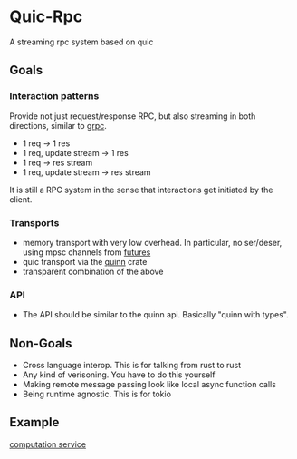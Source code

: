 # Quic-Rpc

A streaming rpc system based on quic

## Goals

### Interaction patterns

Provide not just request/response RPC, but also streaming in both directions, similar to [grpc].

- 1 req -> 1 res
- 1 req, update stream -> 1 res
- 1 req -> res stream
- 1 req, update stream -> res stream

It is still a RPC system in the sense that interactions get initiated by the client.

### Transports

- memory transport with very low overhead. In particular, no ser/deser, using mpsc channels from [futures]
- quic transport via the [quinn] crate
- transparent combination of the above

### API

- The API should be similar to the quinn api. Basically "quinn with types".

## Non-Goals

- Cross language interop. This is for talking from rust to rust
- Any kind of verisoning. You have to do this yourself
- Making remote message passing look like local async function calls
- Being runtime agnostic. This is for tokio

## Example

[computation service](https://github.com/n0-computer/quic-rpc/blob/main/tests/math.rs)

[quinn]: https://docs.rs/quinn/
[futures]: https://docs.rs/futures/
[grpc]: https://grpc.io/